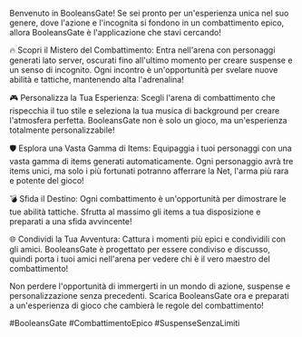 
Benvenuto in BooleansGate!
Se sei pronto per un'esperienza unica nel suo genere, dove l'azione e l'incognita si fondono in un combattimento epico, allora BooleansGate è l'applicazione che stavi cercando!

🔥 Scopri il Mistero del Combattimento:
Entra nell'arena con personaggi generati lato server, oscurati fino all'ultimo momento per creare suspense e un senso di incognito. Ogni incontro è un'opportunità per svelare nuove abilità e tattiche, mantenendo alta l'adrenalina!

🎮 Personalizza la Tua Esperienza:
Scegli l'arena di combattimento che rispecchia il tuo stile e seleziona la tua musica di background per creare l'atmosfera perfetta. BooleansGate non è solo un gioco, ma un'esperienza totalmente personalizzabile!

🛡️ Esplora una Vasta Gamma di Items:
Equipaggia i tuoi personaggi con una vasta gamma di items generati automaticamente. Ogni personaggio avrà tre items unici, ma solo i più fortunati potranno afferrare la Net, l'arma più rara e potente del gioco!

💣 Sfida il Destino:
Ogni combattimento è un'opportunità per dimostrare le tue abilità tattiche. Sfrutta al massimo gli items a tua disposizione e preparati a una sfida avvincente!

🌐 Condividi la Tua Avventura:
Cattura i momenti più epici e condividili con gli amici. BooleansGate è progettato per essere condiviso e discusso, quindi porta i tuoi amici nell'arena per vedere chi è il vero maestro del combattimento!

Non perdere l'opportunità di immergerti in un mondo di azione, suspense e personalizzazione senza precedenti. Scarica BooleansGate ora e preparati a un'esperienza di gioco che cambierà le regole del combattimento!

#BooleansGate #CombattimentoEpico #SuspenseSenzaLimiti